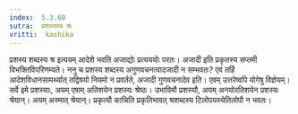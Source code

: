 ```yaml
---
index:  5.3.60
sutra:  प्रशस्यस्य श्रः
vritti:  kashika 
---
```


प्रशस्य शब्दस्य श्र इत्ययम् आदेशे भवति अजाद्योः प्रत्यययोः परतः। अजादी इति प्रकृतस्य सप्तमी विभक्तिविपरिणम्यते। ननु च प्रशस्य शब्दस्य अगुणवचनत्वादजादी न सम्भवतः? एवं तर्हि आदेशविधानसामर्थ्यात् तद्विषयो नियमो न प्रवर्तते, अजादी गुणवचनादेव इति। एवम् उत्तरेष्वपि योगेषु विज्ञेयम्। सर्वे इमे प्रशस्याः, अयम् एषाम् अतिशयेन प्रशस्यः श्रेष्ठः। उभाविमौ प्रशस्यौ, अयम् अनयोरतिशयेन प्रशस्यः श्रेयान्। अयम् अस्मात् श्रेयान्। प्रकृत्यौ काचिति प्रकृतिभावत् श्रशब्दस्य टिलोपयस्येतिलोपौ न भवतः।

